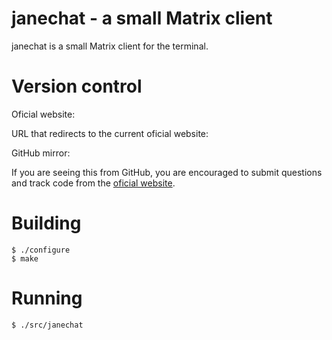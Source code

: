 # janechat - a small Matrix client

janechat is a small Matrix client for the terminal.

# Version control

Oficial website: [](https://silas.net.br/projects/janechat)

URL that redirects to the current oficial website:
[](https://purl.org/net/janechat)

GitHub mirror: [](https://github.com/silasdb/janechat)

If you are seeing this from GitHub, you are encouraged to submit questions and
track code from the [oficial website](https://silas.net.br/projects/janechat).

# Building

```
$ ./configure
$ make
```

# Running
```
$ ./src/janechat
```
